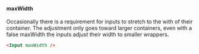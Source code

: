 #### maxWidth

Occasionally there is a requirement for inputs to stretch to the with of their container. The adjustment only goes toward larger containers, even with a false maxWidth the inputs adjust their width to smaller wrappers.

```html
<Input maxWidth />
```